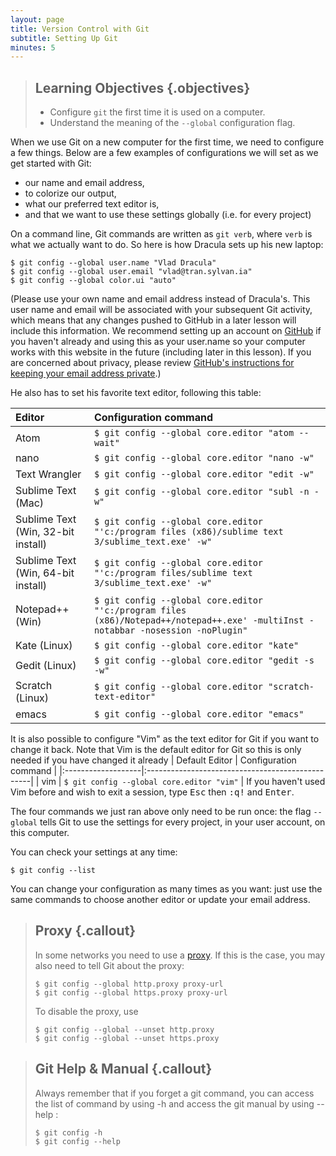 ```yaml
---
layout: page
title: Version Control with Git
subtitle: Setting Up Git
minutes: 5
---
```

> ## Learning Objectives {.objectives}
>
> *  Configure `git` the first time it is used on a computer.
> *  Understand the meaning of the `--global` configuration flag.



When we use Git on a new computer for the first time,
we need to configure a few things. Below are a few examples
of configurations we will set as we get started with Git:

*   our name and email address,
*   to colorize our output,
*   what our preferred text editor is,
*   and that we want to use these settings globally (i.e. for every project)

On a command line, Git commands are written as `git verb`,
where `verb` is what we actually want to do. So here is how
Dracula sets up his new laptop:

~~~ {.bash}
$ git config --global user.name "Vlad Dracula"
$ git config --global user.email "vlad@tran.sylvan.ia"
$ git config --global color.ui "auto"
~~~

(Please use your own name and email address instead of Dracula's. 
This user name and email will be associated with your subsequent Git activity, 
which means that any changes pushed to GitHub in a later lesson will include this information.
We recommend setting up an account on [GitHub](https://github.com) if you haven't already and using this as your user.name so your computer works with this website in the future (including later in this lesson).
If you are concerned about privacy, please review [GitHub's instructions for keeping your email address private](https://help.github.com/articles/keeping-your-email-address-private/).)

He also has to set his favorite text editor, following this table:

| Editor             | Configuration command                            |
|:-------------------|:-------------------------------------------------|
|Atom | `$ git config --global core.editor "atom --wait"`|
| nano               | `$ git config --global core.editor "nano -w"`    |
| Text Wrangler      | `$ git config --global core.editor "edit -w"`    |
| Sublime Text (Mac) | `$ git config --global core.editor "subl -n -w"` |
| Sublime Text (Win, 32-bit install) | `$ git config --global core.editor "'c:/program files (x86)/sublime text 3/sublime_text.exe' -w"` |
| Sublime Text (Win, 64-bit install) | `$ git config --global core.editor "'c:/program files/sublime text 3/sublime_text.exe' -w"` |
| Notepad++ (Win)    | `$ git config --global core.editor "'c:/program files (x86)/Notepad++/notepad++.exe' -multiInst -notabbar -nosession -noPlugin"`|
| Kate (Linux)       | `$ git config --global core.editor "kate"`       |
| Gedit (Linux)      | `$ git config --global core.editor "gedit -s -w"`   |
| Scratch (Linux)       | `$ git config --global core.editor "scratch-text-editor"`  |
| emacs              | `$ git config --global core.editor "emacs"`   |

It is also possible to configure "Vim" as the text editor for Git if you want to change it back. Note that Vim is the default editor for Git so this is only needed if you have changed it already 
| Default Editor             | Configuration command                            |
|:-------------------|:-------------------------------------------------|
| vim                | `$ git config --global core.editor "vim"`   |
If you haven't used Vim before and wish to exit a session, type <kbd>Esc</kbd> then <kbd>:q!</kbd> and <kbd>Enter</kbd>.

The four commands we just ran above only need to be run once: the flag `--global` tells Git
to use the settings for every project, in your user account, on this computer.

You can check your settings at any time:

~~~ {.bash}
$ git config --list
~~~

You can change your configuration as many times as you want: just use the
same commands to choose another editor or update your email address.

> ## Proxy {.callout}
>
> In some networks you need to use a
> [proxy](https://en.wikipedia.org/wiki/Proxy_server). If this is the case, you
> may also need to tell Git about the proxy:
>
> ~~~ {.bash}
> $ git config --global http.proxy proxy-url
> $ git config --global https.proxy proxy-url
> ~~~
>
> To disable the proxy, use
>
> ~~~ {.bash}
> $ git config --global --unset http.proxy
> $ git config --global --unset https.proxy
> ~~~

> ## Git Help & Manual {.callout}
>
> Always remember that if you forget a git command, you can access the list of command by using -h and access the git manual by using --help :
>
> ~~~ {.bash}
> $ git config -h
> $ git config --help
> ~~~
